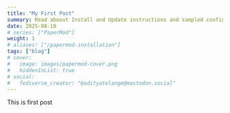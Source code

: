 ```yaml
---
title: "My First Post"
summary: Read aboout Install and Update instructions and sampled configuration templates
date: 2025-08-10
# series: ["PaperMod"]
weight: 1
# aliases: ["/papermod-installation"]
tags: ["blog"]
# cover:
#   image: images/papermod-cover.png
#   hiddenInList: true
# social:
#   fediverse_creator: "@adityatelange@mastodon.social"
---
```


This is first post
